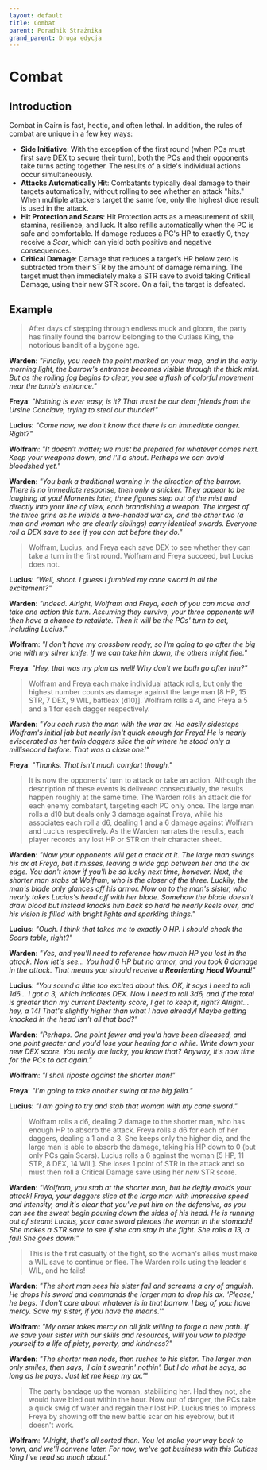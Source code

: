 ```yaml
---
layout: default
title: Combat
parent: Poradnik Strażnika 
grand_parent: Druga edycja
---
```


# Combat

## Introduction

Combat in Cairn is fast, hectic, and often lethal. In addition, the rules of combat are unique in a few key ways:

- **Side Initiative**: With the exception of the first round (when PCs must first save DEX to secure their turn), both the PCs and their opponents take turns acting together. The results of a side's individual actions occur simultaneously.
- **Attacks Automatically Hit**: Combatants typically deal damage to their targets automatically, without rolling to see whether an attack "hits." When multiple attackers target the same foe, only the highest dice result is used in the attack.
- **Hit Protection and Scars**: Hit Protection acts as a measurement of skill, stamina, resilience, and luck. It also refills automatically when the PC is safe and comfortable. If damage reduces a PC's HP to exactly 0, they receive a _Scar_, which can yield both positive and negative consequences.
- **Critical Damage**: Damage that reduces a target’s HP below zero is subtracted from their STR by the amount of damage remaining. The target must then immediately make a STR save to avoid taking Critical Damage, using their new STR score. On a fail, the target is defeated.

## Example

> After days of stepping through endless muck and gloom, the party has finally found the barrow belonging to the Cutlass King, the notorious bandit of a bygone age. 

**Warden**: _"Finally, you reach the point marked on your map, and in the early morning light, the barrow's entrance becomes visible through the thick mist. But as the rolling fog begins to clear, you see a flash of colorful movement near the tomb's entrance."_

**Freya**: _"Nothing is ever easy, is it? That must be our dear friends from the Ursine Conclave, trying to steal our thunder!"_ 

**Lucius**: _"Come now, we don't know that there is an immediate danger. Right?"_

**Wolfram**: _"It doesn't matter; we must be prepared for whatever comes next. Keep your weapons down, and I'll a shout. Perhaps we can avoid bloodshed yet."_

**Warden**: _"You bark a traditional warning in the direction of the barrow. There is no immediate response, then only a snicker. They appear to be laughing at you! Moments later, three figures step out of the mist and directly into your line of view, each brandishing a weapon. The largest of the three grins as he wields a two-handed war ax, and the other two (a man and woman who are clearly siblings) carry identical swords. Everyone roll a DEX save to see if you can act before they do."_

> Wolfram, Lucius, and Freya each save DEX to see whether they can take a turn in the first round. Wolfram and Freya succeed, but Lucius does not.

**Lucius**: _"Well, shoot. I guess I fumbled my cane sword in all the excitement?"_

**Warden**: _"Indeed. Alright, Wolfram and Freya, each of you can move and take one action this turn. Assuming they survive, your three opponents will then have a chance to retaliate. Then it will be the PCs' turn to act, including Lucius."_

**Wolfram**: _"I don't have my crossbow ready, so I'm going to go after the big one with my silver knife. If we can take him down, the others might flee."_

**Freya**: _"Hey, that was my plan as well! Why don't we both go after him?"_

> Wolfram and Freya each make individual attack rolls, but only the highest number counts as damage against the large man [8 HP, 15 STR, 7 DEX, 9 WIL, battleax (d10)]. Wolfram rolls a 4, and Freya a 5 and a 1 for each dagger respectively.

**Warden**: _"You each rush the man with the war ax. He easily sidesteps Wolfram's initial jab but nearly isn't quick enough for Freya! He is nearly eviscerated as her twin daggers slice the air where he stood only a millisecond before. That was a close one!"_

**Freya**: _"Thanks. That isn't much comfort though."_

> It is now the opponents' turn to attack or take an action. Although the description of these events is delivered consecutively, the results happen roughly at the same time. The Warden rolls an attack die for each enemy combatant, targeting each PC only once. The large man rolls a d10 but deals only 3 damage against Freya, while his associates each roll a d6, dealing 1 and a 6 damage against Wolfram and Lucius respectively. As the Warden narrates the results, each player records any lost HP or STR on their character sheet.

**Warden**: _"Now your opponents will get a crack at it. The large man swings his ax at Freya, but it misses, leaving a wide gap between her and the ax edge. You don't know if you'll be so lucky next time, however. Next, the shorter man stabs at Wolfram, who is the closer of the three. Luckily, the man's blade only glances off his armor. Now on to the man's sister, who nearly takes Lucius's head off with her blade. Somehow the blade doesn't draw blood but instead knocks him back so hard he nearly keels over, and his vision is filled with bright lights and sparkling things."_

**Lucius**: _"Ouch. I think that takes me to exactly 0 HP. I should check the Scars table, right?"_

**Warden**: _"Yes, and you'll need to reference how much HP you lost in the attack. Now let's see... You had 6 HP but no armor, and you took 6 damage in the attack. That means you should receive a **Reorienting Head Wound**!"_

**Lucius**: _"You sound a little too excited about this. OK, it says I need to roll 1d6... I got a 3, which indicates DEX. Now I need to roll 3d6, and if the total is greater than my current Dexterity score, I get to keep it, right? Alright... hey, a 14! That's slightly higher than what I have already! Maybe getting knocked in the head isn't all that bad?"_

**Warden**: _"Perhaps. One point fewer and you'd have been diseased, and one point greater and you'd lose your hearing for a while. Write down your new DEX score. You really are lucky, you know that? Anyway, it's now time for the PCs to act again."_

**Wolfram**: _"I shall riposte against the shorter man!"_

**Freya**: _"I'm going to take another swing at the big fella."_

**Lucius**: _"I am going to try and stab that woman with my cane sword."_

> Wolfram rolls a d6, dealing 2 damage to the shorter man, who has enough HP to absorb the attack. Freya rolls a d6 for each of her daggers, dealing a 1 and a 3. She keeps only the higher die, and the large man is able to absorb the damage, taking his HP down to 0 (but only PCs gain Scars). Lucius rolls a 6 against the woman [5 HP, 11 STR, 8 DEX, 14 WIL]. She loses 1 point of STR in the attack and so must then roll a Critical Damage save using her _new_ STR score.

**Warden**: _"Wolfram, you stab at the shorter man, but he deftly avoids your attack! Freya, your daggers slice at the large man with impressive speed and intensity, and it's clear that you've put him on the defensive, as you can see the sweat begin pouring down the sides of his head. He is running out of steam! Lucius, your cane sword pierces the woman in the stomach! She makes a STR save to see if she can stay in the fight. She rolls a 13, a fail! She goes down!"_

> This is the first casualty of the fight, so the woman's allies must make a WIL save to continue or flee. The Warden rolls using the leader's WIL, and he fails!

**Warden**: _"The short man sees his sister fall and screams a cry of anguish. He drops his sword and commands the larger man to drop his ax. 'Please,' he begs. 'I don't care about whatever is in that barrow. I beg of you: have mercy. Save my sister, if you have the means.'"_

**Wolfram**: _"My order takes mercy on all folk willing to forge a new path. If we save your sister with our skills and resources, will you vow to pledge yourself to a life of piety, poverty, and kindness?"_

**Warden**: _"The shorter man nods, then rushes to his sister. The larger man only smiles, then says, 'I ain't swearin' nothin'. But I do what he says, so long as he pays. Just let me keep my ax.'"_

> The party bandage up the woman, stabilizing her. Had they not, she would have bled out within the hour. Now out of danger, the PCs take a quick swig of water and regain their lost HP. Lucius tries to impress Freya by showing off the new battle scar on his eyebrow, but it doesn't work.

**Wolfram**: _"Alright, that's all sorted then. You lot make your way back to town, and we'll convene later. For now, we've got business with this Cutlass King I've read so much about."_
